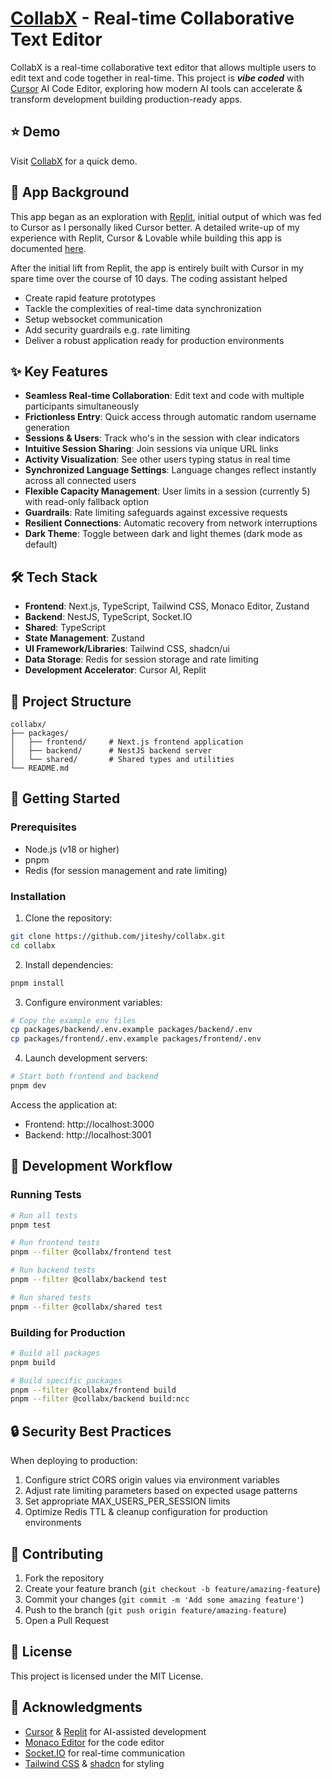 # [CollabX](https://collabx.app) - Real-time Collaborative Text Editor

CollabX is a real-time collaborative text editor that allows multiple users to edit text and code together in real-time. This project is ***vibe coded*** with [Cursor](https://www.cursor.com/) AI Code Editor, exploring how modern AI tools can accelerate & transform development building production-ready apps. 

## ⭐️ Demo

Visit [CollabX](https://collabx.app) for a quick demo.

## 🎯 App Background

This app began as an exploration with [Replit](https://replit.com/), initial output of which was fed to Cursor as I personally liked Cursor better. A detailed write-up of my experience with Replit, Cursor & Lovable while building this app is documented [here](https://medium.com/@jiteshy/real-app-the-same-prompt-3-ai-coding-assistants-1-winner-71e58234da99). 

After the initial lift from Replit, the app is entirely built with Cursor in my spare time over the course of 10 days. The coding assistant helped

- Create rapid feature prototypes
- Tackle the complexities of real-time data synchronization
- Setup websocket communication
- Add security guardrails e.g. rate limiting
- Deliver a robust application ready for production environments

## ✨ Key Features

- **Seamless Real-time Collaboration**: Edit text and code with multiple participants simultaneously
- **Frictionless Entry**: Quick access through automatic random username generation
- **Sessions & Users**: Track who's in the session with clear indicators
- **Intuitive Session Sharing**: Join sessions via unique URL links
- **Activity Visualization**: See other users typing status in real time
- **Synchronized Language Settings**: Language changes reflect instantly across all connected users
- **Flexible Capacity Management**: User limits in a session (currently 5) with read-only fallback option
- **Guardrails**: Rate limiting safeguards against excessive requests
- **Resilient Connections**: Automatic recovery from network interruptions
- **Dark Theme**: Toggle between dark and light themes (dark mode as default)

## 🛠️ Tech Stack

- **Frontend**: Next.js, TypeScript, Tailwind CSS, Monaco Editor, Zustand
- **Backend**: NestJS, TypeScript, Socket.IO
- **Shared**: TypeScript
- **State Management**: Zustand
- **UI Framework/Libraries**: Tailwind CSS, shadcn/ui
- **Data Storage**: Redis for session storage and rate limiting
- **Development Accelerator**: Cursor AI, Replit

## 📁 Project Structure

```
collabx/
├── packages/
│   ├── frontend/     # Next.js frontend application
│   ├── backend/      # NestJS backend server
│   └── shared/       # Shared types and utilities
└── README.md
```

## 🚀 Getting Started

### Prerequisites

- Node.js (v18 or higher)
- pnpm
- Redis (for session management and rate limiting)

### Installation

1. Clone the repository:
```bash
git clone https://github.com/jiteshy/collabx.git
cd collabx
```

2. Install dependencies:
```bash
pnpm install
```

3. Configure environment variables:
```bash
# Copy the example env files
cp packages/backend/.env.example packages/backend/.env
cp packages/frontend/.env.example packages/frontend/.env
```

4. Launch development servers:
```bash
# Start both frontend and backend
pnpm dev
```

Access the application at:
- Frontend: http://localhost:3000
- Backend: http://localhost:3001

## 🧪 Development Workflow

### Running Tests

```bash
# Run all tests
pnpm test

# Run frontend tests
pnpm --filter @collabx/frontend test

# Run backend tests
pnpm --filter @collabx/backend test

# Run shared tests
pnpm --filter @collabx/shared test
```

### Building for Production

```bash
# Build all packages
pnpm build

# Build specific packages
pnpm --filter @collabx/frontend build
pnpm --filter @collabx/backend build:ncc
```

## 🔒 Security Best Practices

When deploying to production:

1. Configure strict CORS origin values via environment variables
2. Adjust rate limiting parameters based on expected usage patterns
3. Set appropriate MAX_USERS_PER_SESSION limits
4. Optimize Redis TTL & cleanup configuration for production environments

## 🤝 Contributing

1. Fork the repository
2. Create your feature branch (`git checkout -b feature/amazing-feature`)
3. Commit your changes (`git commit -m 'Add some amazing feature'`)
4. Push to the branch (`git push origin feature/amazing-feature`)
5. Open a Pull Request

## 📄 License

This project is licensed under the MIT License.

## 🙏 Acknowledgments

- [Cursor](https://cursor.com/) & [Replit](https://replit.com/) for AI-assisted development
- [Monaco Editor](https://microsoft.github.io/monaco-editor/) for the code editor
- [Socket.IO](https://socket.io/) for real-time communication
- [Tailwind CSS](https://tailwindcss.com/) & [shadcn](https://ui.shadcn.com/) for styling
